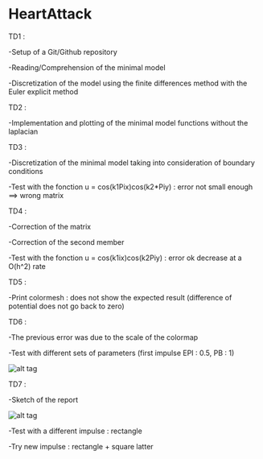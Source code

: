 # HeartAttack

TD1 :

-Setup of a Git/Github repository

-Reading/Comprehension of the minimal model

-Discretization of the model using the finite differences method with the Euler explicit method

TD2 :

-Implementation and plotting of the minimal model functions without the laplacian

TD3 :

-Discretization of the minimal model taking into consideration of boundary conditions

-Test with the fonction u = cos(k1Pix)cos(k2*Piy) : error not small enough ==> wrong matrix

TD4 :

-Correction of the matrix

-Correction of the second member

-Test with the fonction u = cos(k1ix)cos(k2Piy) : error ok decrease at a O(h^2) rate

TD5 :

-Print colormesh : does not show the expected result (difference of potential does not go back to zero)


TD6 : 

-The previous error was due to the scale of the colormap

-Test with different sets of parameters (first impulse EPI : 0.5, PB : 1)

![alt tag](https://raw.githubusercontent.com/tguegan/HeartAttack/master/euler-epi.gif)

TD7 :

-Sketch of the report

![alt tag](https://raw.githubusercontent.com/tguegan/HeartAttack/master/euler-bande-epi.gif)

-Test with a different impulse : rectangle

-Try new impulse : rectangle + square latter
